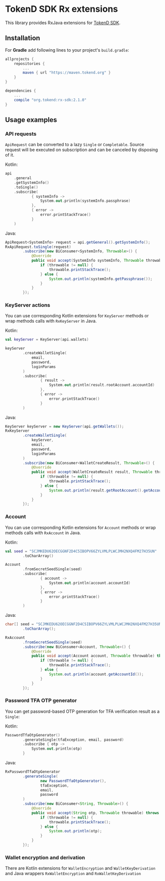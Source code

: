 # TokenD SDK Rx extensions

This library provides RxJava extensions for [TokenD SDK](https://github.com/tokend/kotlin-sdk).

## Installation

For **Gradle** add following lines to your project's `build.gradle`:
```groovy
allprojects {
    repositories {
        ...
        maven { url "https://maven.tokend.org" }
    }
}

dependencies {
    ...
    compile "org.tokend:rx-sdk:2.1.0"
}

```

## Usage examples

### API requests

`ApiRequest` can be converted to a lazy `Single` or `Completable`.
Source request will be executed on subscription
and can be canceled by disposing of it.

Kotlin:
```kotlin
api
    .general
    .getSystemInfo()
    .toSingle()
    .subscribe(
            { systemInfo ->
                System.out.println(systemInfo.passphrase)
            },
            { error ->
                error.printStackTrace()
            }
    )
```

Java:
```java
ApiRequest<SystemInfo> request = api.getGeneral().getSystemInfo();
RxApiRequest.toSingle(request)
        .subscribe(new BiConsumer<SystemInfo, Throwable>() {
            @Override
            public void accept(SystemInfo systemInfo, Throwable throwable) throws Exception {
                if (throwable != null) {
                    throwable.printStackTrace();
                } else {
                    System.out.println(systemInfo.getPassphrase());
                }
            }
        });
```

### KeyServer actions

You can use corresponding Kotlin extensions for `KeyServer` methods
or wrap methods calls with `RxKeyServer` in Java.

Kotlin:

```kotlin
val keyServer = KeyServer(api.wallets)

keyServer
        .createWalletSingle(
            email,
            password,
            loginParams
        )
        .subscribe(
                { result ->
                    System.out.println(result.rootAccount.accountId)
                },
                { error ->
                    error.printStackTrace()
                }
        )
```

Java:

```java
KeyServer keyServer = new KeyServer(api.getWallets());
RxKeyServer
        .createWalletSingle(
            keyServer,
            email,
            password,
            loginParams
        )
        .subscribe(new BiConsumer<WalletCreateResult, Throwable>() {
            @Override
            public void accept(WalletCreateResult result, Throwable throwable) throws Exception {
                if (throwable != null) {
                    throwable.printStackTrace();
                } else {
                    System.out.println(result.getRootAccount().getAccountId());
                }
            }
        });
```

### Account
You can use corresponding Kotlin extensions for `Account` methods
or wrap methods calls with `RxAccount` in Java.

Kotlin:

```kotlin
val seed = "SCJMKEDU62OECGGNF2D4C5IBOPV66ZYLVMLPLWCJMH2NXQ4FM27H35UN"
        .toCharArray()

Account
        .fromSecretSeedSingle(seed)
        .subscribe(
                { account ->
                    System.out.println(account.accountId)
                },
                { error ->
                    error.printStackTrace()
                }
        )
```

Java:

```java
char[] seed = "SCJMKEDU62OECGGNF2D4C5IBOPV66ZYLVMLPLWCJMH2NXQ4FM27H35UN"
        .toCharArray();

RxAccount
        .fromSecretSeedSingle(seed)
        .subscribe(new BiConsumer<Account, Throwable>() {
            @Override
            public void accept(Account account, Throwable throwable) throws Exception {
                if (throwable != null) {
                    throwable.printStackTrace();
                } else {
                    System.out.println(account.getAccountId());
                }
            }
        });
```

### Password TFA OTP generator
You can get password-based OTP generation for TFA verification result
as a `Single`:

Kotlin:

```kotlin
PasswordTfaOtpGenerator()
        .generateSingle(tfaException, email, password)
        .subscribe { otp ->
            System.out.println(otp)
        }
```

Java:

```java
RxPasswordTfaOtpGenerator
        .generateSingle(
                new PasswordTfaOtpGenerator(),
                tfaException,
                email,
                password
        )
        .subscribe(new BiConsumer<String, Throwable>() {
            @Override
            public void accept(String otp, Throwable throwable) throws Exception {
                if (throwable != null) {
                    throwable.printStackTrace();
                } else {
                    System.out.println(otp);
                }
            }
        });
```

### Wallet encryption and derivation
There are Kotlin extensions for `WalletEncryption` and `WalletKeyDerivation`
and Java wrappers `RxWalletEncryption` and `RxWalletKeyDerivation`
